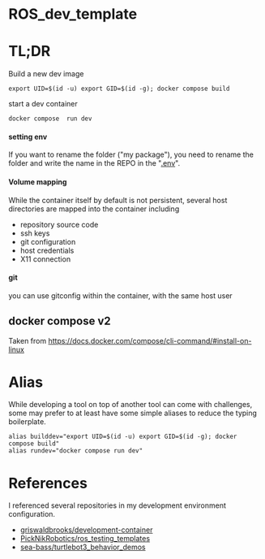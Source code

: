 # ROS_dev_template


# TL;DR

Build a new dev image
```
export UID=$(id -u) export GID=$(id -g); docker compose build
```

start a dev container

```
docker compose  run dev
```

#### setting env
If you want to rename the folder ("my package"), you need to rename the folder and write the name in the REPO in the "[.env](https://github.com/Kim-JeongHan/ROS_dev_template/blob/master/.env)".


#### Volume mapping
While the container itself by default is not persistent, several host directories
are mapped into the container including
- repository source code
- ssh keys
- git configuration
- host credentials
- X11 connection

#### git

you can use gitconfig within the container, with the same host user


## docker compose v2
Taken from https://docs.docker.com/compose/cli-command/#install-on-linux


# Alias

While developing a tool on top of another tool can come with challenges,
some may prefer to at least have some simple aliases to reduce the typing boilerplate.
```shell
alias builddev="export UID=$(id -u) export GID=$(id -g); docker compose build"
alias rundev="docker compose run dev"
```

# References

I referenced several repositories in my development environment configuration.
- [griswaldbrooks/development-container](https://github.com/griswaldbrooks/development-container/tree/main)
- [PickNikRobotics/ros_testing_templates](https://github.com/PickNikRobotics/ros_testing_templates)
- [sea-bass/turtlebot3_behavior_demos](https://github.com/sea-bass/turtlebot3_behavior_demos)

